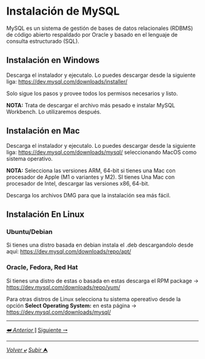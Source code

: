 # Instalación de MySQL

MySQL es un sistema de gestión de bases de datos relacionales (RDBMS) de código abierto respaldado por Oracle y basado en el lenguaje de consulta estructurado (SQL).

## Instalación en Windows

Descarga el instalador y ejecutalo. Lo puedes descargar desde la siguiente liga:
https://dev.mysql.com/downloads/installer/

Solo sigue los pasos y provee todos los permisos necesarios y listo.

**NOTA:** Trata de descargar el archivo más pesado e instalar MySQL Workbench. Lo utilizaremos después.

## Instalación en Mac


Descarga el instalador y ejecutalo. Lo puedes descargar desde la siguiente liga:
https://dev.mysql.com/downloads/mysql/ seleccionando MacOS como sistema operativo.

**NOTA:** Selecciona las versiones ARM, 64-bit si tienes una Mac con procesador de Apple (M1 o variantes y M2). SI tienes Una Mac con procesador de Intel, descargar las versiones x86, 64-bit. 

Descarga los archivos DMG para que la instalación sea más fácil.

## Instalación En Linux

### Ubuntu/Debian

Si tienes una distro basada en debian instala el .deb descargandolo desde aquí: https://dev.mysql.com/downloads/repo/apt/ 

### Oracle, Fedora, Red Hat
Si tienes una distro de estas o basada en estas descarga el RPM package -> https://dev.mysql.com/downloads/repo/yum/

Para otras distros de Linux selecciona tu sistema opereativo desde la opción **Select Operating System:** en esta página -> https://dev.mysql.com/downloads/mysql/ 

---

[**&#11176;** *Anterior* &#11007;](/00-Prework/mongo.md "Instalación de MongoDB") 
[Siguiente **&#129042;**](/00-Prework/node-npm.md "Instalación de Node.js")

---

[*Volver* **&ldca;**](/README.md "Menu principal") 
[*Subir* **&#11165;**](# "Ir al título")